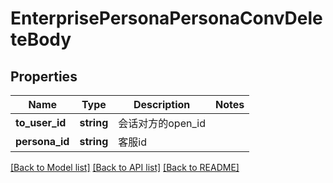 # EnterprisePersonaPersonaConvDeleteBody

## Properties
Name | Type | Description | Notes
------------ | ------------- | ------------- | -------------
**to_user_id** | **string** | 会话对方的open_id | 
**persona_id** | **string** | 客服id | 

[[Back to Model list]](../README.md#documentation-for-models) [[Back to API list]](../README.md#documentation-for-api-endpoints) [[Back to README]](../README.md)

